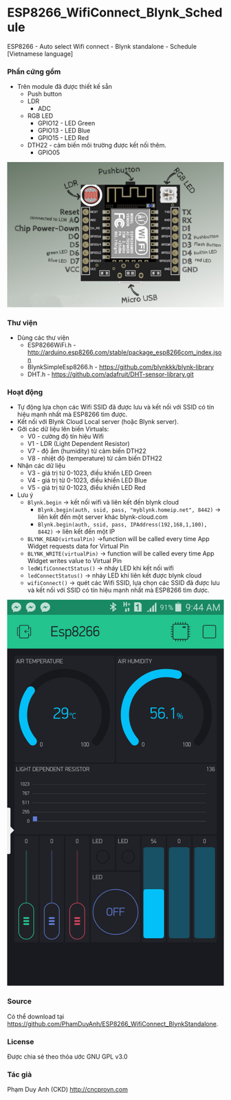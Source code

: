 # ESP8266_WifiConnect_Blynk_Schedule

ESP8266 - Auto select Wifi connect - Blynk standalone - Schedule [Vietnamese language]

### Phần cứng gồm
  - Trên module đã được thiết kế sẵn
    * Push button
    * LDR
      - ADC
    * RGB LED
      - GPIO12 - LED Green 
      - GPIO13 - LED Blue
      - GPIO15 - LED Red
    * DTH22 - cảm biến môi trường được kết nối thêm.
      - GPIO05
      
![ESP8266 Module](https://github.com/PhamDuyAnh/ESP8266_WifiConnect_BlynkStandalone/blob/master/Esp8266-module.jpg)

### Thư viện
  - Dùng các thư viện
    * ESP8266WiFi.h - http://arduino.esp8266.com/stable/package_esp8266com_index.json
    * BlynkSimpleEsp8266.h - https://github.com/blynkkk/blynk-library
    * DHT.h - https://github.com/adafruit/DHT-sensor-library.git

### Hoạt động
  - Tự động lựa chọn các Wifi SSID đã được lưu và kết nối với SSID có tín hiệu mạnh nhất mà ESP8266 tìm được.
  - Kết nối với Blynk Cloud Local server (hoặc Blynk server).
  - Gởi các dữ liệu lên biến Virtuals:
    * V0 - cường độ tín hiệu Wifi
    * V1 - LDR (Light Dependent Resistor)
    * V7 - độ ẩm (humidity) từ cảm biến DTH22
    * V8 - nhiệt độ (temperature) từ cảm biến DTH22
  - Nhận các dữ liệu
    * V3 - giá trị từ 0-1023, điều khiển LED Green
    * V4 - giá trị từ 0-1023, điều khiển LED Blue
    * V5 - giá trị từ 0-1023, điều khiển LED Red
  - Lưu ý
    * ```Blynk.begin``` -> kết nối wifi và liên kết đến blynk cloud
      - ```Blynk.begin(auth, ssid, pass, "myblynk.homeip.net", 8442)``` -> liên kết đến một server khác blynk-cloud.com
      - ```Blynk.begin(auth, ssid, pass, IPAddress(192,168,1,100), 8442)``` -> liên kết đến một IP
    * ```BLYNK_READ(virtualPin)``` ->function will be called every time App Widget requests data for Virtual Pin
    * ```BLYNK_WRITE(virtualPin)``` -> function will be called every time App Widget writes value to Virtual Pin
    * ```ledWifiConnectStatus()``` -> nháy LED khi kết nối wifi
    * ```ledConnectStatus()``` -> nháy LED khi liên kết được blynk cloud
    * ```wifiConnect()``` -> quét các Wifi SSID, lựa chọn các SSID đã được lưu và kết nối với SSID có tín hiệu mạnh nhất mà ESP8266 tìm được.

![Screenshot](https://github.com/PhamDuyAnh/ESP8266_WifiConnect_BlynkStandalone/blob/master/Screenshot_2017-08-30-09-44-22.png)

### Source 
Có thể download tại <https://github.com/PhamDuyAnh/ESP8266_WifiConnect_BlynkStandalone>.

### License
Được chia sẻ theo thỏa ước GNU GPL v3.0

### Tác giả
  Phạm Duy Anh (CKD)
  http://cncprovn.com
